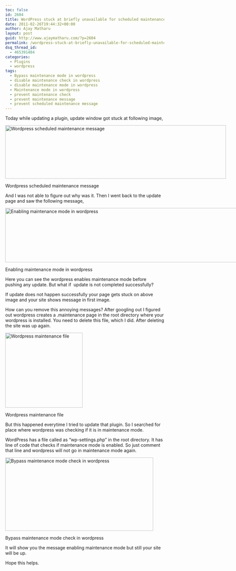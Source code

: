 ```yaml
---
toc: false
id: 2604
title: WordPress stuck at briefly unavailable for scheduled maintenance
date: 2011-02-26T19:44:32+00:00
author: Ajay Matharu
layout: post
guid: http://www.ajaymatharu.com/?p=2604
permalink: /wordpress-stuck-at-briefly-unavailable-for-scheduled-maintenance/
dsq_thread_id:
  - 465391484
categories:
  - Plugins
  - wordpress
tags:
  - Bypass maintenance mode in wordpress
  - disable maintenance check in wordpress
  - disable maintenance mode in wordpress
  - Maintenance mode in wordpress
  - prevent maintenance check
  - prevent maintenance message
  - prevent scheduled maintenance message
---
```

Today while updating a plugin, update window got stuck at following image,

<div id="attachment_2606" style="width: 710px" class="wp-caption aligncenter">
  <a rel="attachment wp-att-2606" href="http://www.ajaymatharu.com/wordpress-stuck-at-briefly-unavailable-for-scheduled-maintenance/wordpress_maintenance/"><img class="size-full wp-image-2606" title="Wordpress_Maintenance" src="http://www.ajaymatharu.com/wp-content/uploads/2011/02/Wordpress_Maintenance.png" alt="Wordpress scheduled maintenance message" width="700" height="169" /></a>
  
  <p class="wp-caption-text">
    Wordpress scheduled maintenance message
  </p>
</div>

And I was not able to figure out why was it. Then I went back to the update page and saw the following message,

<div id="attachment_2609" style="width: 744px" class="wp-caption aligncenter">
  <a rel="attachment wp-att-2609" href="http://www.ajaymatharu.com/wordpress-stuck-at-briefly-unavailable-for-scheduled-maintenance/enabling_maintenance/"><img class="size-full wp-image-2609" title="Enabling maintenance mode in wordpress" src="http://www.ajaymatharu.com/wp-content/uploads/2011/02/Enabling_maintenance.png" alt="Enabling maintenance mode in wordpress" width="734" height="172" srcset="http://www.ajaymatharu.com/wp-content/uploads/2011/02/Enabling_maintenance-300x70.png 300w, http://www.ajaymatharu.com/wp-content/uploads/2011/02/Enabling_maintenance.png 734w" sizes="(max-width: 734px) 100vw, 734px" /></a>
  
  <p class="wp-caption-text">
    Enabling maintenance mode in wordpress
  </p>
</div>

Here you can see the wordpress enables maintenance mode before pushing any update. But what if  update is not completed successfully?

If update does not happen successfully your page gets stuck on above image and your site shows message in first image.

How can you remove this annoying messages? After googling out I figured out wordpress creates a .maintenance page in the root directory where your wordpress is installed. You need to delete this file, which I did. After deleting the site was up again.

<div id="attachment_2610" style="width: 255px" class="wp-caption aligncenter">
  <a rel="attachment wp-att-2610" href="http://www.ajaymatharu.com/wordpress-stuck-at-briefly-unavailable-for-scheduled-maintenance/maintenance_file/"><img class="size-full wp-image-2610" title="Wordpress maintenance file" src="http://www.ajaymatharu.com/wp-content/uploads/2011/02/maintenance_file.png" alt="Wordpress maintenance file" width="245" height="237" /></a>
  
  <p class="wp-caption-text">
    Wordpress maintenance file
  </p>
</div>

But this happened everytime I tried to update that plugin. So I searched for place where wordpress was checking if it is in maintenance mode.

WordPress has a file called as &#8220;wp-settings.php&#8221; in the root directory. It has line of code that checks if maintenance mode is enabled. So just comment that line and wordpress will not go in maintenance mode again.

<div id="attachment_2611" style="width: 479px" class="wp-caption aligncenter">
  <a rel="attachment wp-att-2611" href="http://www.ajaymatharu.com/wordpress-stuck-at-briefly-unavailable-for-scheduled-maintenance/comment_maintenance/"><img class="size-full wp-image-2611" title="Bypass maintenance mode check in wordpress" src="http://www.ajaymatharu.com/wp-content/uploads/2011/02/comment_maintenance.png" alt="Bypass maintenance mode check in wordpress" width="469" height="232" srcset="http://www.ajaymatharu.com/wp-content/uploads/2011/02/comment_maintenance-300x148.png 300w, http://www.ajaymatharu.com/wp-content/uploads/2011/02/comment_maintenance.png 469w" sizes="(max-width: 469px) 100vw, 469px" /></a>
  
  <p class="wp-caption-text">
    Bypass maintenance mode check in wordpress
  </p>
</div>

It will show you the message enabling maintenance mode but still your site will be up.

Hope this helps.
